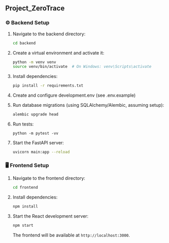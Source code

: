 ## Project_ZeroTrace

### ⚙️ Backend Setup

1. Navigate to the backend directory:

   ```bash
   cd backend
   ```

2. Create a virtual environment and activate it:

   ```bash
   python -m venv venv
   source venv/bin/activate  # On Windows: venv\Scripts\activate
   ```

3. Install dependencies:

   ```bash
   pip install -r requirements.txt
   ```

4. Create and configure development.env (see .env.example)

5. Run database migrations (using SQLAlchemy/Alembic, assuming setup):

   ```bash
   alembic upgrade head
   ```

6. Run tests:
   ```
   python -m pytest -vv
   ```
7. Start the FastAPI server:
   ```bash
   uvicorn main:app --reload
   ```

### 🖥 Frontend Setup

1. Navigate to the frontend directory:

   ```bash
   cd frontend
   ```

2. Install dependencies:

   ```bash
   npm install
   ```

3. Start the React development server:

   ```bash
   npm start
   ```

   The frontend will be available at `http://localhost:3000`.
